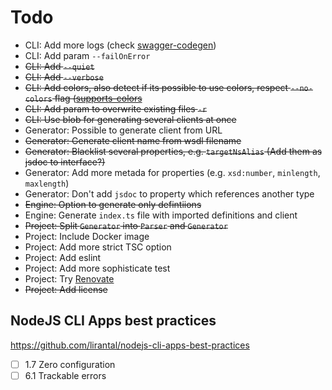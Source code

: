 # Todo

- CLI: Add more logs (check [swagger-codegen](https://swagger.io/tools/swagger-codegen/))
- CLI: Add param `--failOnError`
- ~~CLI: Add `--quiet`~~
- ~~CLI: Add `--verbose`~~
- ~~CLI: Add colors, also detect if its possible to use colors, respect `--no-colors` flag ([supports-colors](https://www.npmjs.com/package/supports-color)~~
- ~~CLI: Add param to overwrite existing files `-r`~~
- ~~CLI: Use blob for generating several clients at once~~
- Generator: Possible to generate client from URL
- ~~Generator: Generate client name from wsdl filename~~
- ~~Generator: Blacklist several properties, e.g. `targetNsAlias` (Add them as jsdoc to interface?)~~
- Generator: Add more metada for properties (e.g. `xsd:number`, `minlength`, `maxlength`)
- Generator: Don't add `jsdoc` to property which references another type
- ~~Engine: Option to generate only defintiions~~
- Engine: Generate `index.ts` file with imported definitions and client
- ~~Project: Split `Generator` into `Parser` and `Generator`~~
- Project: Include Docker image
- Project: Add more strict TSC option
- Project: Add eslint
- Project: Add more sophisticate test
- Project: Try [Renovate](https://www.whitesourcesoftware.com/free-developer-tools/renovate)
- ~~Project: Add license~~

## NodeJS CLI Apps best practices

https://github.com/lirantal/nodejs-cli-apps-best-practices

- [ ] 1.7 Zero configuration
- [ ] 6.1 Trackable errors